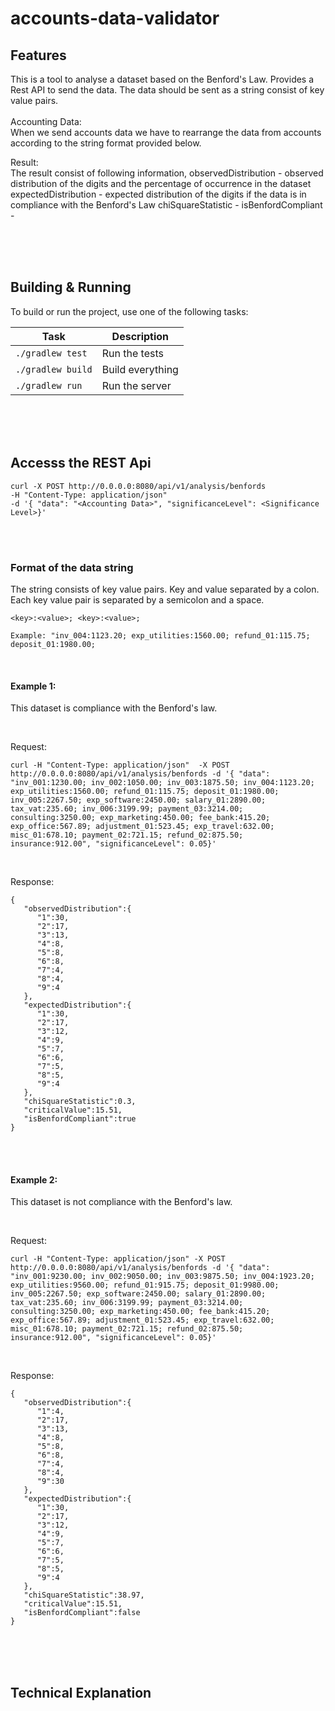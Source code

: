 # accounts-data-validator


## Features
This is a tool to analyse a dataset based on the Benford's Law. 
Provides a Rest API to send the data. The data should be sent as a string consist of key value pairs. <br><br>
Accounting Data: <br>
When we send accounts data we have to rearrange the data from accounts according to the string format provided below.

Result:<br>
The result consist of following information,
observedDistribution - observed distribution of the digits and the percentage of occurrence in the dataset
expectedDistribution - expected distribution of the digits if the data is in compliance with the Benford's Law
chiSquareStatistic - 
isBenfordCompliant -

<br>
<br>
<br>

## Building & Running

To build or run the project, use one of the following tasks:

| Task              | Description                                                          |
|-------------------|---------------------------------------------------------------------- |
| `./gradlew test`  | Run the tests                                                        |
| `./gradlew build` | Build everything                                                     |
| `./gradlew run`   | Run the server                                                       |

<br>
<br>
<br>


## Accesss the REST Api

```
curl -X POST http://0.0.0.0:8080/api/v1/analysis/benfords 
-H "Content-Type: application/json"  
-d '{ "data": "<Accounting Data>", "significanceLevel": <Significance Level>}'
```
<br>
<br>

### Format of the data string

The string consists of key value pairs. Key and value separated by a colon. Each key value pair
is separated by a semicolon and a space.
```
<key>:<value>; <key>:<value>; 

Example: "inv_004:1123.20; exp_utilities:1560.00; refund_01:115.75; deposit_01:1980.00; 
```
<br>

#### Example 1:
This dataset is compliance with the Benford's law. 

<br>

Request:
```
curl -H "Content-Type: application/json"  -X POST http://0.0.0.0:8080/api/v1/analysis/benfords -d '{ "data": "inv_001:1230.00; inv_002:1050.00; inv_003:1875.50; inv_004:1123.20; exp_utilities:1560.00; refund_01:115.75; deposit_01:1980.00; inv_005:2267.50; exp_software:2450.00; salary_01:2890.00; tax_vat:235.60; inv_006:3199.99; payment_03:3214.00; consulting:3250.00; exp_marketing:450.00; fee_bank:415.20; exp_office:567.89; adjustment_01:523.45; exp_travel:632.00; misc_01:678.10; payment_02:721.15; refund_02:875.50; insurance:912.00", "significanceLevel": 0.05}'
```
<br>


Response:
```
{
   "observedDistribution":{
      "1":30,
      "2":17,
      "3":13,
      "4":8,
      "5":8,
      "6":8,
      "7":4,
      "8":4,
      "9":4
   },
   "expectedDistribution":{
      "1":30,
      "2":17,
      "3":12,
      "4":9,
      "5":7,
      "6":6,
      "7":5,
      "8":5,
      "9":4
   },
   "chiSquareStatistic":0.3,
   "criticalValue":15.51,
   "isBenfordCompliant":true
}
```

<br>
<br>

#### Example 2:
This dataset is not compliance with the Benford's law.

<br>

Request:
```
curl -H "Content-Type: application/json" -X POST http://0.0.0.0:8080/api/v1/analysis/benfords -d '{ "data": "inv_001:9230.00; inv_002:9050.00; inv_003:9875.50; inv_004:1923.20; exp_utilities:9560.00; refund_01:915.75; deposit_01:9980.00; inv_005:2267.50; exp_software:2450.00; salary_01:2890.00; tax_vat:235.60; inv_006:3199.99; payment_03:3214.00; consulting:3250.00; exp_marketing:450.00; fee_bank:415.20; exp_office:567.89; adjustment_01:523.45; exp_travel:632.00; misc_01:678.10; payment_02:721.15; refund_02:875.50; insurance:912.00", "significanceLevel": 0.05}'

```

<br>


Response:
```
{
   "observedDistribution":{
      "1":4,
      "2":17,
      "3":13,
      "4":8,
      "5":8,
      "6":8,
      "7":4,
      "8":4,
      "9":30
   },
   "expectedDistribution":{
      "1":30,
      "2":17,
      "3":12,
      "4":9,
      "5":7,
      "6":6,
      "7":5,
      "8":5,
      "9":4
   },
   "chiSquareStatistic":38.97,
   "criticalValue":15.51,
   "isBenfordCompliant":false
}
```
<br><br><br>



## Technical Explanation